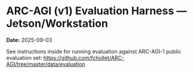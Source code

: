 # ARC-AGI (v1) Evaluation Harness — Jetson/Workstation
**Date:** 2025-09-03

See instructions inside for running evaluation against ARC-AGI-1 public evaluation set:
https://github.com/fchollet/ARC-AGI/tree/master/data/evaluation

